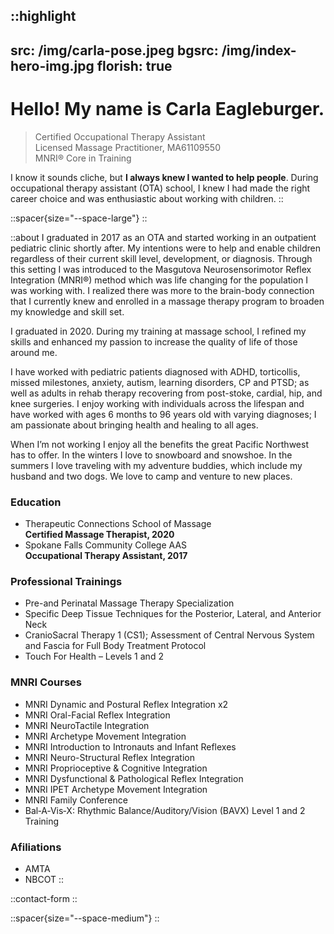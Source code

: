 
::highlight
---
src: /img/carla-pose.jpeg
bgsrc: /img/index-hero-img.jpg
florish: true
---
# <span class="bright">Hello!</span> My name is Carla Eagleburger.

>Certified Occupational Therapy Assistant<br />
Licensed Massage Practitioner, MA61109550<br />
MNRI® Core in Training 

I know it sounds cliche, but **I always knew I wanted to help people**. During occupational therapy assistant (OTA) school, I knew I had made the right career choice and was enthusiastic about working with children. 
::

::spacer{size="--space-large"}
::

::about
I graduated in 2017 as an OTA and started working in an outpatient pediatric clinic shortly after. My intentions were to help and enable children regardless of their current skill level, development, or diagnosis. Through this setting I was introduced to the Masgutova Neurosensorimotor Reflex Integration (MNRI®) method which was life changing for the population I was working with. I realized there was more to the brain-body connection that I currently knew and enrolled in a massage therapy program to broaden my knowledge and skill set.

I graduated in 2020. During my training at massage school, I refined my skills and enhanced my passion to increase the quality of life of those around me. 

I have worked with pediatric patients diagnosed with ADHD, torticollis, missed milestones,  anxiety, autism, learning disorders, CP and PTSD; as well as adults in rehab therapy recovering from post-stoke, cardial, hip, and knee surgeries. I enjoy working with individuals across the lifespan and have worked with ages 6 months to 96 years old with varying diagnoses; I am passionate about bringing health and healing to all ages.

When I’m not working I enjoy all the benefits the great Pacific Northwest has to offer. In the winters I love to snowboard and snowshoe. In the summers I love traveling with my adventure buddies, which include my husband and two dogs. We love to camp and venture to new places.

### Education

- Therapeutic Connections School of Massage <br /> **Certified Massage Therapist, 2020**
- Spokane Falls Community College AAS <br /> **Occupational Therapy Assistant, 2017**

### Professional Trainings

- Pre-and Perinatal Massage Therapy Specialization
- Specific Deep Tissue Techniques for the Posterior, Lateral, and Anterior Neck
- CranioSacral Therapy 1 (CS1); Assessment of Central Nervous System and Fascia for Full Body Treatment Protocol
- Touch For Health – Levels 1 and 2

### MNRI Courses

- MNRI Dynamic and Postural Reflex Integration x2
- MNRI Oral-Facial Reflex Integration
- MNRI NeuroTactile Integration
- MNRI Archetype Movement Integration 
- MNRI Introduction to Intronauts and Infant Reflexes
- MNRI Neuro-Structural Reflex Integration
- MNRI Proprioceptive & Cognitive Integration
- MNRI Dysfunctional & Pathological Reflex Integration
- MNRI IPET Archetype Movement Integration
- MNRI Family Conference 
- Bal‑A‑Vis‑X: Rhythmic Balance/Auditory/Vision (BAVX) Level 1 and 2 Training

### Afiliations 
- AMTA
- NBCOT
::

::contact-form
::

::spacer{size="--space-medium"}
::